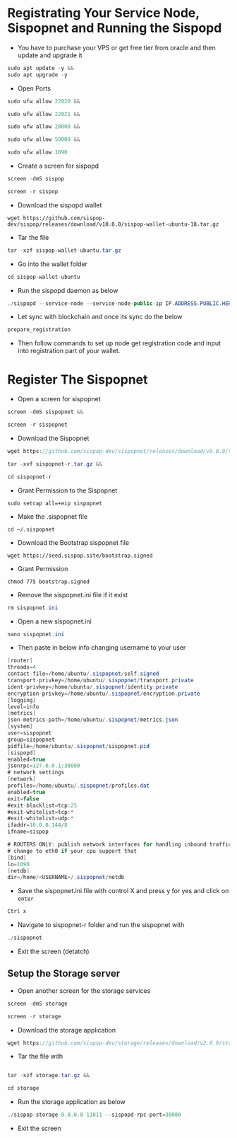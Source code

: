 # Registrating Your Service Node, Sispopnet and Running the Sispopd

* You have to purchase your VPS or get free tier from oracle and then update and upgrade it

```java
sudo apt update -y &&
sudo apt upgrade -y
```

* Open Ports

```java
sudo ufw allow 22020 &&

sudo ufw allow 22021 &&

sudo ufw allow 20000 &&

sudo ufw allow 50000 &&

sudo ufw allow 1090 

```

* Create a screen for sispopd

```java
screen -dmS sispop
```

```java
screen -r sispop
```
* Download the sispopd wallet

```
wget https://github.com/sispop-dev/sispop/releases/download/v10.0.0/sispop-wallet-ubuntu-18.tar.gz
```

* Tar the file

```java
tar -xzf sispop-wallet-ubuntu.tar.gz
```

* Go into the wallet folder

```java
cd sispop-wallet-ubuntu
```

* Run the sispopd daemon as below

```java
./sispopd --service-node --service-node-public-ip IP.ADDRESS.PUBLIC.HERE --storage-server-port 22020
```

* Let sync with blockchain and once its sync do the below
  
```java
prepare_registration
```

* Then follow commands to set up node get registration code and input into registration part of your wallet.


# Register The Sispopnet
* Open a screen for sispopnet

```java
screen -dmS sispopnet &&

screen -r sispopnet
```

* Download the Sispopnet

```java
wget https://github.com/sispop-dev/sispopnet/releases/download/v9.0.0/sispopnet-r.tar.gz &&

tar -xvf sispopnet-r.tar.gz &&

cd sispopnet-r
```

* Grant Permission to the Sispopnet 

```
sudo setcap all=+eip sispopnet
```

* Make the .sispopnet file

```
cd ~/.sispopnet
```
* Download the Bootstrap sispopnet file

```
wget https://seed.sispop.site/bootstrap.signed
```
* Grant Permission

```
chmod 775 bootstrap.signed
```

* Remove the sispopnet.ini file if it exist

```java
rm sispopnet.ini
```

* Open a new sispopnet.ini

```java
nano sispopnet.ini
```

* Then paste in below info changing username to your user
```java
[router]
threads=4
contact-file=/home/ubuntu/.sispopnet/self.signed
transport-privkey=/home/ubuntu/.sispopnet/transport.private
ident-privkey=/home/ubuntu/.sispopnet/identity.private
encryption-privkey=/home/ubuntu/.sispopnet/encryption.private
[logging]
level=info
[metrics]
json-metrics-path=/home/ubuntu/.sispopnet/metrics.json
[system]
user=sispopnet
group=sispopnet
pidfile=/home/ubuntu/.sispopnet/sispopnet.pid
[sispopd]
enabled=true
jsonrpc=127.0.0.1:30000
# network settings
[network]
profiles=/home/ubuntu/.sispopnet/profiles.dat
enabled=true
exit=false
#exit-blacklist=tcp:25
#exit-whitelist=tcp:*
#exit-whitelist=udp:*
ifaddr=10.0.0.144/8
ifname=sispop

# ROUTERS ONLY: publish network interfaces for handling inbound traffic.
# change to eth0 if your cpu support that
[bind]
lo=1090
[netdb]
dir=/home/<USERNAME>/.sispopnet/netdb
```
* Save the sispopnet.ini file with control X and press y for yes and click on `enter`

```java
Ctrl x
```


* Navigate to sispopnet-r folder and run the sispopnet with

```java
./sispopnet
```

* Exit the screen (detatch)


## Setup the Storage server

* Open another screen for the storage services

```java
screen -dmS storage
```
```java
screen -r storage
```
* Download the storage application

```java
wget https://github.com/sispop-dev/storage/releases/download/v2.0.9/storage.tar.gz
```
* Tar the file with

```java

tar -xzf storage.tar.gz &&

cd storage
```

* Run the storage application as below

```java
./sispop-storage 0.0.0.0 11011 --sispopd-rpc-port=30000
```
* Exit the screen

